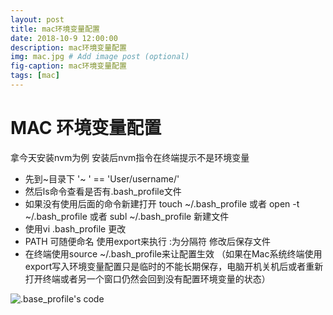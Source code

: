 ```yaml
---
layout: post
title: mac环境变量配置
date: 2018-10-9 12:00:00
description: mac环境变量配置
img: mac.jpg # Add image post (optional)
fig-caption: mac环境变量配置
tags: [mac]
---
```

# MAC 环境变量配置
拿今天安装nvm为例  安装后nvm指令在终端提示不是环境变量

* 先到~目录下      '~ ' ==  'User/username/'
* 然后ls命令查看是否有.bash_profile文件
* 如果没有使用后面的命令新建打开 touch ~/.bash_profile  或者 open -t ~/.bash_profile 或者 subl ~/.bash_profile 新建文件
* 使用vi .bash_profile 更改
* PATH 可随便命名 使用export来执行 :为分隔符 修改后保存文件
* 在终端使用source ~/.bash_profile来让配置生效
（如果在Mac系统终端使用export写入环境变量配置只是临时的不能长期保存，电脑开机关机后或者重新打开终端或者另一个窗口仍然会回到没有配置环境变量的状态）

![.base_profile's  code]({{site.baseurl}}/assets/img/2018.10.9.png)